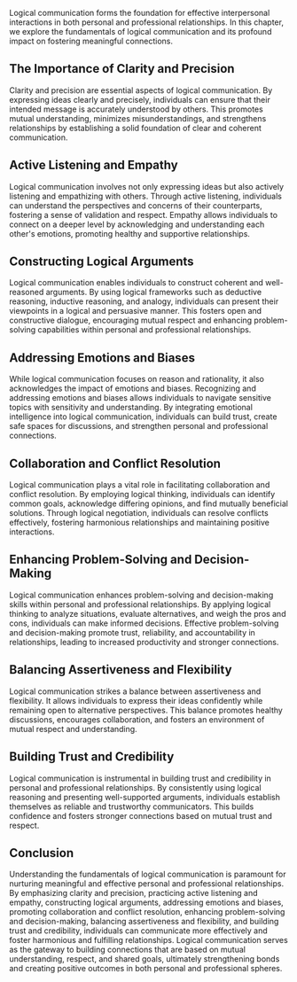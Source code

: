 
Logical communication forms the foundation for effective interpersonal interactions in both personal and professional relationships. In this chapter, we explore the fundamentals of logical communication and its profound impact on fostering meaningful connections.

The Importance of Clarity and Precision
---------------------------------------

Clarity and precision are essential aspects of logical communication. By expressing ideas clearly and precisely, individuals can ensure that their intended message is accurately understood by others. This promotes mutual understanding, minimizes misunderstandings, and strengthens relationships by establishing a solid foundation of clear and coherent communication.

Active Listening and Empathy
----------------------------

Logical communication involves not only expressing ideas but also actively listening and empathizing with others. Through active listening, individuals can understand the perspectives and concerns of their counterparts, fostering a sense of validation and respect. Empathy allows individuals to connect on a deeper level by acknowledging and understanding each other's emotions, promoting healthy and supportive relationships.

Constructing Logical Arguments
------------------------------

Logical communication enables individuals to construct coherent and well-reasoned arguments. By using logical frameworks such as deductive reasoning, inductive reasoning, and analogy, individuals can present their viewpoints in a logical and persuasive manner. This fosters open and constructive dialogue, encouraging mutual respect and enhancing problem-solving capabilities within personal and professional relationships.

Addressing Emotions and Biases
------------------------------

While logical communication focuses on reason and rationality, it also acknowledges the impact of emotions and biases. Recognizing and addressing emotions and biases allows individuals to navigate sensitive topics with sensitivity and understanding. By integrating emotional intelligence into logical communication, individuals can build trust, create safe spaces for discussions, and strengthen personal and professional connections.

Collaboration and Conflict Resolution
-------------------------------------

Logical communication plays a vital role in facilitating collaboration and conflict resolution. By employing logical thinking, individuals can identify common goals, acknowledge differing opinions, and find mutually beneficial solutions. Through logical negotiation, individuals can resolve conflicts effectively, fostering harmonious relationships and maintaining positive interactions.

Enhancing Problem-Solving and Decision-Making
---------------------------------------------

Logical communication enhances problem-solving and decision-making skills within personal and professional relationships. By applying logical thinking to analyze situations, evaluate alternatives, and weigh the pros and cons, individuals can make informed decisions. Effective problem-solving and decision-making promote trust, reliability, and accountability in relationships, leading to increased productivity and stronger connections.

Balancing Assertiveness and Flexibility
---------------------------------------

Logical communication strikes a balance between assertiveness and flexibility. It allows individuals to express their ideas confidently while remaining open to alternative perspectives. This balance promotes healthy discussions, encourages collaboration, and fosters an environment of mutual respect and understanding.

Building Trust and Credibility
------------------------------

Logical communication is instrumental in building trust and credibility in personal and professional relationships. By consistently using logical reasoning and presenting well-supported arguments, individuals establish themselves as reliable and trustworthy communicators. This builds confidence and fosters stronger connections based on mutual trust and respect.

Conclusion
----------

Understanding the fundamentals of logical communication is paramount for nurturing meaningful and effective personal and professional relationships. By emphasizing clarity and precision, practicing active listening and empathy, constructing logical arguments, addressing emotions and biases, promoting collaboration and conflict resolution, enhancing problem-solving and decision-making, balancing assertiveness and flexibility, and building trust and credibility, individuals can communicate more effectively and foster harmonious and fulfilling relationships. Logical communication serves as the gateway to building connections that are based on mutual understanding, respect, and shared goals, ultimately strengthening bonds and creating positive outcomes in both personal and professional spheres.
